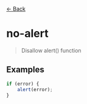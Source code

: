 [&#x2190; Back](./)
# no-alert

> Disallow alert() function

 

## Examples

<code-highlight>
 
<div slot="incorrect">

```js
if (error) {
    alert(error);
}
```

</div>

 
</code-highlight>

